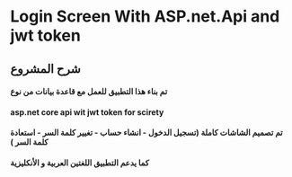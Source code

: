 # Login Screen With ASP.net.Api and jwt token
## شرح المشروع
#### تم بناء هذا التطبيق للعمل مع قاعدة بيانات من نوع
#### asp.net core api wit jwt token for scirety
#### تم تصميم الشاشات كاملة (تسجيل الدخول - انشاء حساب - تغيير كلمة السر - استعادة كلمة السر )
#### كما يدعم التطبيق اللغتين العربية و الأنكليزية 
